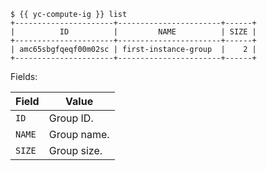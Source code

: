 ```
$ {{ yc-compute-ig }} list
+----------------------+-----------------------+------+
|          ID          |         NAME          | SIZE |
+----------------------+-----------------------+------+
| amc65sbgfqeqf00m02sc | first-instance-group  |    2 |
+----------------------+-----------------------+------+
```

Fields:

| Field | Value |
| ----- | ----- |
| `ID` | Group ID. |
| `NAME` | Group name. |
| `SIZE` | Group size. |

